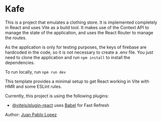 # Kafe

This is a project that emulates a clothing store.
It is implemented completely in React and uses Vite as a build tool.
It makes use of the Context API to manage the state of the application, and uses the React Router to manage the routes.

As the application is only for testing purposes, the keys of firebase are hardcoded in the code, so it is not necessary to create a .env file. You just need to clone the application and run `npm install` to install the dependencies.

To run locally, run `npm run dev`

This template provides a minimal setup to get React working in Vite with HMR and some ESLint rules.

Currently, this project is using the following plugins:

- [@vitejs/plugin-react](https://github.com/vitejs/vite-plugin-react/blob/main/packages/plugin-react/README.md) uses [Babel](https://babeljs.io/) for Fast Refresh

Author: [Juan Pablo Lopez](https://github.com/JuanLopezMELI)